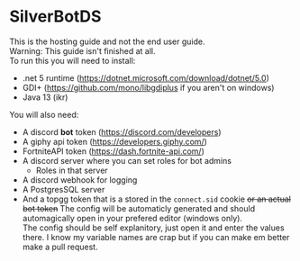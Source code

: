 # SilverBotDS
This is the hosting guide and not the end user guide.  
Warning: This guide isn't finished at all.  
To run this you will need to install:
- .net 5 runtime (https://dotnet.microsoft.com/download/dotnet/5.0)
- GDI+ (https://github.com/mono/libgdiplus if you aren't on windows)
- Java 13 (ikr)  

You will also need:
- A discord **bot** token (https://discord.com/developers)
- A giphy api token (https://developers.giphy.com/)
- FortniteAPI token (https://dash.fortnite-api.com/)
- A discord server where you can set roles for bot admins
  - Roles in that server
- A discord webhook for logging
- A PostgresSQL server
- And a topgg token that is a stored in the `connect.sid` cookie ~~or an actual bot token~~
The config will be automaticly generated and should automagically open in your prefered editor (windows only).  
The config should be self explanitory, just open it and enter the values there.
I know my variable names are crap but if you can make em better make a pull request.  
